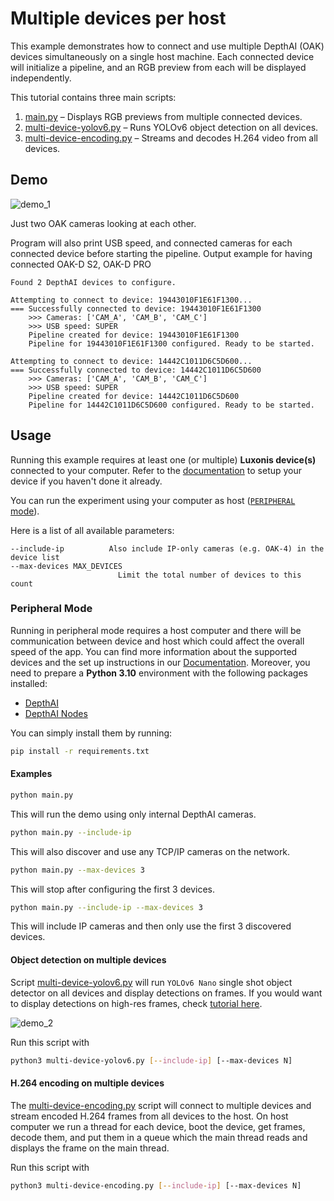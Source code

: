 # Multiple devices per host

This example demonstrates how to connect and use multiple DepthAI (OAK) devices simultaneously on a single host machine. Each connected device will initialize a pipeline, and an RGB preview from each will be displayed independently.

This tutorial contains three main scripts:

1. [main.py](main.py) – Displays RGB previews from multiple connected devices.
1. [multi-device-yolov6.py](multi-device-yolov6.py) – Runs YOLOv6 object detection on all devices.
1. [multi-device-encoding.py](multi-device-encoding.py) – Streams and decodes H.264 video from all devices.

## Demo

![demo_1](https://github.com/user-attachments/assets/6f5e913d-2b25-4f46-b77a-7c0a89821caf)

Just two OAK cameras looking at each other.

Program will also print USB speed, and connected cameras for each connected device before starting the pipeline. Output example for having connected OAK-D S2, OAK-D PRO

```
Found 2 DepthAI devices to configure.

Attempting to connect to device: 19443010F1E61F1300...
=== Successfully connected to device: 19443010F1E61F1300
    >>> Cameras: ['CAM_A', 'CAM_B', 'CAM_C']
    >>> USB speed: SUPER
    Pipeline created for device: 19443010F1E61F1300
    Pipeline for 19443010F1E61F1300 configured. Ready to be started.

Attempting to connect to device: 14442C1011D6C5D600...
=== Successfully connected to device: 14442C1011D6C5D600
    >>> Cameras: ['CAM_A', 'CAM_B', 'CAM_C']
    >>> USB speed: SUPER
    Pipeline created for device: 14442C1011D6C5D600
    Pipeline for 14442C1011D6C5D600 configured. Ready to be started.

```

## Usage

Running this example requires at least one (or multiple) **Luxonis device(s)** connected to your computer. Refer to the [documentation](https://stg.docs.luxonis.com/software-v3/) to setup your device if you haven't done it already.

You can run the experiment using your computer as host ([`PERIPHERAL` mode](#peripheral-mode)).

Here is a list of all available parameters:

```
--include-ip          Also include IP-only cameras (e.g. OAK-4) in the device list
--max-devices MAX_DEVICES
                        Limit the total number of devices to this count
```

### Peripheral Mode

Running in peripheral mode requires a host computer and there will be communication between device and host which could affect the overall speed of the app.
You can find more information about the supported devices and the set up instructions in our [Documentation](https://rvc4.docs.luxonis.com/hardware).
Moreover, you need to prepare a **Python 3.10** environment with the following packages installed:

- [DepthAI](https://pypi.org/project/depthai/)
- [DepthAI Nodes](https://pypi.org/project/depthai-nodes/)

You can simply install them by running:

```bash
pip install -r requirements.txt
```

#### Examples

```bash
python main.py
```

This will run the demo using only internal DepthAI cameras.

```bash
python main.py --include-ip
```

This will also discover and use any TCP/IP cameras on the network.

```bash
python main.py --max-devices 3
```

This will stop after configuring the first 3 devices.

```bash
python main.py --include-ip --max-devices 3
```

This will include IP cameras and then only use the first 3 discovered devices.

#### Object detection on multiple devices

Script [multi-device-yolov6.py](multi-device-yolov6.py) will run `YOLOv6 Nano` single shot object detector on all devices and display detections on frames.
If you would want to display detections on high-res frames, check [tutorial here](https://docs.luxonis.com/projects/api/en/latest/tutorials/dispaying_detections/).

![demo_2](https://github.com/user-attachments/assets/a700342c-2105-40b0-a831-66efb094b19c)

Run this script with

```bash
python3 multi-device-yolov6.py [--include-ip] [--max-devices N]
```

#### H.264 encoding on multiple devices

The [multi-device-encoding.py](multi-device-encoding.py) script will connect to multiple devices and stream encoded H.264 frames from all devices to the host. On host computer we run a thread for each device, boot the device, get frames, decode them, and put them in a queue which the main thread reads and displays the frame on the main thread.

Run this script with

```bash
python3 multi-device-encoding.py [--include-ip] [--max-devices N]
```
